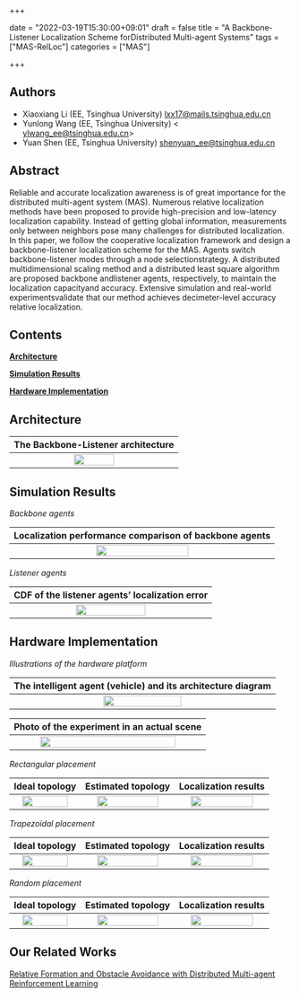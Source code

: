 +++

date = "2022-03-19T15:30:00+09:01"
draft = false
title = "A Backbone-Listener Localization Scheme forDistributed Multi-agent Systems" 
tags  = ["MAS-RelLoc"]
categories = ["MAS"]


+++


## Authors

- Xiaoxiang Li (EE, Tsinghua University) <lxx17@mails.tsinghua.edu.cn>
- Yunlong Wang (EE, Tsinghua University) < ylwang_ee@tsinghua.edu.cn>
- Yuan Shen (EE, Tsinghua University) <shenyuan_ee@tsinghua.edu.cn>


## Abstract
Reliable and accurate localization awareness is of great importance for the distributed multi-agent system (MAS). Numerous relative localization methods have been proposed to provide high-precision and low-latency localization capability. Instead of getting global information, measurements only between neighbors pose many challenges for distributed localization. In this paper, we follow the cooperative localization framework and design a backbone-listener localization scheme for the MAS. Agents switch backbone-listener modes through a node selectionstrategy. A distributed multidimensional scaling method and a distributed least square algorithm are proposed backbone andlistener agents, respectively, to maintain the localization capacityand accuracy. Extensive simulation and real-world experimentsvalidate that our method achieves decimeter-level accuracy relative localization.


<h2 id="Contents">Contents</h2>

<b><a href="#Architecture">Architecture</a></b><br>
<!-- <a href="#1.1">1.1 The Backbone-Listener architecture</a><br>-->

<b><a href="#Simulation Results">Simulation Results</a></b><br>
<!-- <a href="#2.1">2.1 Backbone agents</a><br>
<a href="#2.2">2.2 Listener agents</a><br>-->

<b><a href="#Hardware Implementation">Hardware Implementation</a></b><br>
<!-- <a href="#3.1">3.1  Illustrations of the hardware platform </a><br>
<a href="#3.2">3.2 Rectangular placement  </a><br> 
<a href="#3.3">3.3 Trapezoidal placement </a><br>
<a href="#3.4">3.4 Random placement </a><br>-->


<h2 id="Architecture">Architecture</h2>
<p><span id="1.1" name="Architecture"></span></p>
<table><thead>
<tr>
<th style="text-align: center">The Backbone-Listener architecture</th>
</tr></thead><tbody>
<tr>
<td style="text-align: center"><img src="../images/CORELS/system_model.png" width="50%"/></td>
</tr>
</tbody></table>



<h2 id="Simulation Results"> Simulation Results</h2>
<p><span id="2.1" name="Backbone agents"></span></p>
<p><em> Backbone agents</em></p>
<table><thead>
<tr>
<th style="text-align: center">Localization performance comparison of backbone agents</th>
</tr></thead><tbody>
<tr>
<td style="text-align: center"><img src="../images/CORELS/BD-MDS.png" width="60%"/></td>
</tr>
</tbody></table>


<p><span id="2.2" name="Listener agents"></span></p>
<p><em>Listener agents</em></p>
<table><thead>
<tr>
<th style="text-align: center">CDF of the listener agents’ localization error  </th>
</tr></thead><tbody>
<tr>
<td style="text-align: center"><img src="../images/CORELS/LD-LS.png" width="60%"/></td>
</tr>
</tbody></table>




<h2 id="Hardware Implementation"> Hardware Implementation</h2>
<p><span id="3.1" name="Illustrations of the hardware platform"></span></p>
<p><em> Illustrations of the hardware platform</em></p>
<table><thead>
<tr>
<th style="text-align: center"> The  intelligent  agent  (vehicle)  and  its  architecture diagram</th>
</tr></thead><tbody>
<tr>
<td style="text-align: center"><img src="../images/CORELS/car.png" width="55%"/></td>
</tr>

<table><thead>
<tr>
<th style="text-align: center"> Photo of the experiment in an actual scene</th>
</tr></thead><tbody>
<tr>
<td style="text-align: center"><img src="../images/CORELS/GC2022-REAL.png" width="85%"/></td>
</tr>
</tbody></table>

<p><span id="3.2" name="Rectangular placement"></span></p>
<p><em> Rectangular placement</em></p>
<table><thead>
<tr>
<th style="text-align: center">Ideal topology </th>
<th style="text-align: center">Estimated topology</th>
<th style="text-align: center">Localization results </th>
</tr></thead><tbody>
<tr>
<td style="text-align: center"><img src="../images/CORELS/Static-ideal-1.png" width="85%"/></td>
<td style="text-align: center"><img src="../images/CORELS/Static-real-1.png" width="85%"/></td>
<td style="text-align: center"><img src="../images/CORELS/Static-data-1.png" width="85%"/></td>
</tr>
</tbody></table>


<p><span id="3.3" name="Trapezoidal placement"></span></p>
<p><em> Trapezoidal placement</em></p>
<table><thead>
<tr>
<th style="text-align: center">Ideal topology </th>
<th style="text-align: center">Estimated topology</th>
<th style="text-align: center">Localization results </th>
</tr></thead><tbody>
<tr>
<td style="text-align: center"><img src="../images/CORELS/Static-ideal-3.png" width="85%"/></td>
<td style="text-align: center"><img src="../images/CORELS/Static-real-3.png" width="85%"/></td>
<td style="text-align: center"><img src="../images/CORELS/Static-data-3.png" width="85%"/></td>
</tr>
</tbody></table>

 <p><span id="3.4" name="Random placement"></span></p>
<p><em> Random placement</em></p>
<table><thead>
<tr>
<th style="text-align: center">Ideal topology </th>
<th style="text-align: center">Estimated topology</th>
<th style="text-align: center">Localization results </th>
</tr></thead><tbody>
<tr>
<td style="text-align: center"><img src="../images/CORELS/Static-ideal-2.png" width="85%"/></td>
<td style="text-align: center"><img src="../images/CORELS/Static-real-2.png" width="85%"/></td>
<td style="text-align: center"><img src="../images/CORELS/Static-data-2.png" width="85%"/></td>
</tr>
</tbody></table>

## Our Related Works

[Relative Formation and Obstacle Avoidance with Distributed Multi-agent Reinforcement Learning](/relativeformation/)<br>

